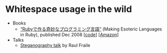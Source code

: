 # Whitespace usage in the wild

- Books
  - [“Rubyで作る奇妙なプログラミング言語”](https://esolang-book.route477.net/)
    (Making Esoteric Languages in Ruby), published Dec 2008
    [[code](https://github.com/yhara/esolang-book-sources)]
    [[Amazon](https://www.amazon.com/dp/4839927847)]
- Talks
  - [Steganography talk](https://github.com/raulfraile/steganography_talk)
    by Raul Fraile
